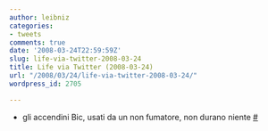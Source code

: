 ```yaml
---
author: leibniz
categories:
- tweets
comments: true
date: '2008-03-24T22:59:59Z'
slug: life-via-twitter-2008-03-24
title: Life via Twitter (2008-03-24)
url: "/2008/03/24/life-via-twitter-2008-03-24/"
wordpress_id: 2705

---
```

* gli accendini Bic, usati da un non fumatore, non durano niente [#](https://twitter.com/leibniz/statuses/776281097)



